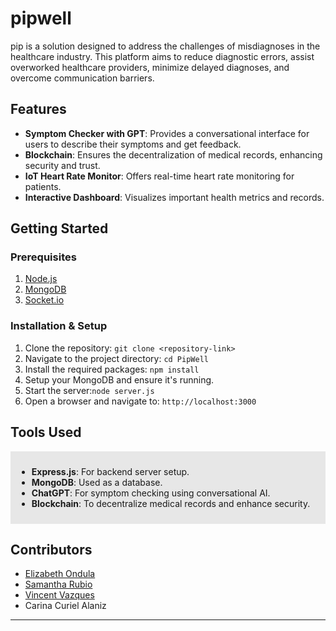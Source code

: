 # pipwell

pip is a solution designed to address the challenges of misdiagnoses in the healthcare industry. This platform  aims to reduce diagnostic errors, assist overworked healthcare providers, minimize delayed diagnoses, and overcome communication barriers.

## Features
- **Symptom Checker with GPT**: Provides a conversational interface for users to describe their symptoms and get feedback.
- **Blockchain**: Ensures the decentralization of medical records, enhancing security and trust.
- **IoT Heart Rate Monitor**: Offers real-time heart rate monitoring for patients.
- **Interactive Dashboard**: Visualizes important health metrics and records.

## Getting Started

### Prerequisites
1. [Node.js](https://nodejs.org/)
2. [MongoDB](https://www.mongodb.com/try/download/community)
3. [Socket.io](https://socket.io/)

### Installation & Setup
1. Clone the repository: ```git clone <repository-link>```
2. Navigate to the project directory: ```cd PipWell```
3. Install the required packages: ```npm install```
4. Setup your MongoDB and ensure it's running.
5. Start the server:```node server.js```
6. Open a browser and navigate to: ```http://localhost:3000```

## Tools Used
<div style="background-color: #e7e7e7; padding: 10px;">
 <ul>
     <li><strong>Express.js</strong>: For backend server setup.</li>
     <li><strong>MongoDB</strong>: Used as a database.</li>
     <li><strong>ChatGPT</strong>: For symptom checking using conversational AI.</li>
     <li><strong>Blockchain</strong>: To decentralize medical records and enhance security.</li>
 </ul>
</div>

## Contributors
- [Elizabeth Ondula](https://eondula.github.io/)
- [Samantha Rubio](https://www.linkedin.com/in/samantha-rubio-campos/)
- [Vincent Vazques](https://www.linkedin.com/in/vincent-vazquez-and/)
- Carina Curiel Alaniz

---


